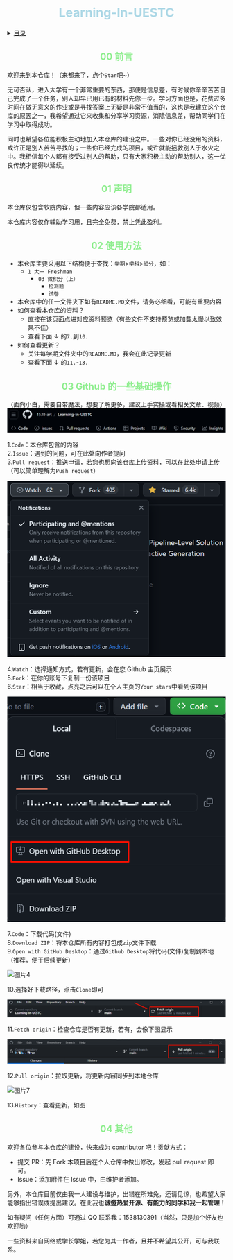<h1 align="center" style="color:lightblue">Learning-In-UESTC</h1>

<details>
  <summary><u>目录</u></summary>
	<ul>
    <li><a href="#00">00 前言</a></li>
    <li><a href="#01">01 声明</a></li>
    <li><a href="#02">02 使用方法</a></li>
    <li><a href="#03">03 Github的一些基础操作</a></li>
    <li><a href="#04">04 其他</a></li>
  </ul>
</details>

<h2 align="center" style="color:lightgreen" id="00">00 前言</h2>

欢迎来到本仓库！（来都来了，点个`Star`吧~）

无可否认，进入大学有一个非常重要的东西，那便是信息差，有时候你辛辛苦苦自己完成了一个任务，别人却早已用已有的材料先你一步。学习方面也是，花费过多时间在做无意义的作业或是寻找答案上无疑是非常不值当的，这也是我建立这个仓库的原因之一，我希望通过它来收集和分享学习资源，消除信息差，帮助同学们在学习中取得成功。

同时也希望各位能积极主动地加入本仓库的建设之中。一些对你已经没用的资料，或许正是别人苦苦寻找的；一些你已经完成的项目，或许就能拯救别人于水火之中。我相信每个人都有接受过别人的帮助，只有大家积极主动的帮助别人，这一优良传统才能得以延续。

<h2 align="center" style="color:lightgreen" id="01">01 声明</h2>

本仓库仅包含软院内容，但一些内容应该各学院都适用。

本仓库内容仅作辅助学习用，且完全免费，禁止凭此盈利。

<h2 align="center" style="color:lightgreen" id="02">02 使用方法</h2>

- 本仓库主要采用以下结构便于查找：`学期`>`学科`>`细分`，如：
  - `1 大一 Freshman`
    - `03 微积分（上）`
      - `检测题`
      - `试卷`
- 本仓库中的任一文件夹下如有`README.MD`文件，请务必细看，可能有重要内容
- 如何查看本仓库的资料？
  - 直接在该页面点进对应资料预览（有些文件不支持预览或加载太慢以致效果不佳）
  - 查看下面 ↓ 的`7.`到`10.`
- 如何查看更新？
  - 关注每学期文件夹中的`README.MD`，我会在此记录更新
  - 查看下面 ↓ 的`11.`-`13.`

<h2 align="center" style="color:lightgreen" id="03">03 Github 的一些基础操作</h2>

（面向小白，需要自带魔法，想要了解更多，建议上手实操或看相关文章、视频）![图片1](img/01.png)

1.`Code`：本仓库包含的内容  
2.`Issue`：遇到的问题，可在此处向作者提问  
3.`Pull request`：推送申请，若您也想向该仓库上传资料，可以在此处申请上传（可以简单理解为`Push request`）

![图片2](img/02.png)

4.`Watch`：选择通知方式，若有更新，会在您 Github 主页展示  
5.`Fork`：在你的账号下复制一份该项目  
6.`Star`：相当于收藏，点亮之后可以在个人主页的`Your stars`中看到该项目

![图片3](img/03.png)

7.`Code`：下载代码(文件)  
8.`Download ZIP`：将本仓库所有内容打包成`zip`文件下载  
9.`Open with GitHub Desktop`：通过`Github Desktop`将代码(文件)复制到本地（推荐，便于后续更新）

![图片4](img/04.png)

10.选择好下载路径，点击`Clone`即可

![图片5](img/05.png)

11.`Fetch origin`：检查仓库是否有更新，若有，会像下图显示

![图片6](img/06.png)

12.`Pull origin`：拉取更新，将更新内容同步到本地仓库

![图片7](img/07.png)

13.`History`：查看更新，如图

<h2 align="center" style="color:lightgreen"  id="04">04 其他</h2>

欢迎各位参与本仓库的建设，快来成为 contributor 吧！贡献方式：

- 提交 PR：先 Fork 本项目后在个人仓库中做出修改，发起 pull request 即可。
- Issue：添加附件在 Issue 中，由维护者添加。

另外，本仓库目前仅由我一人建设与维护，出错在所难免，还请见谅，也希望大家能够指出错误或提出建议。在此我也**诚邀热爱开源、有能力的同学和我一起管理！**

如有疑问（任何方面）可通过 QQ 联系我：1538130391（当然，只是加个好友也欢迎哟）

一些资料来自网络或学长学姐，若您为其一作者，且并不希望其公开，可与我联系。
